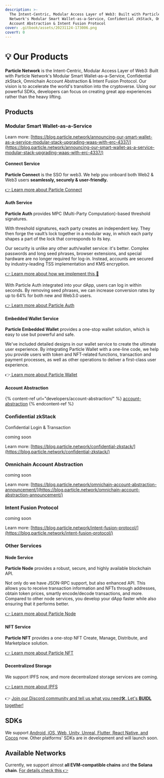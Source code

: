 ```yaml
---
description: >-
  The Intent-Centric, Modular Access Layer of Web3: Built with Particle
  Network's Modular Smart Wallet-as-a-Service, Confidential zkStack, Omnichain
  Account Abstraction & Intent Fusion Protocol
cover: .gitbook/assets/20231124-173006.png
coverY: 0
---
```


# 💡 Our Products

**Particle Network** is the Intent-Centric, Modular Access Layer of Web3: Built with Particle Network's Modular Smart Wallet-as-a-Service, Confidential zkStack, Omnichain Account Abstraction & Intent Fusion Protocol. Our vision is to accelerate the world's transition into the cryptoverse. Using our powerful SDKs, developers can focus on creating great app experiences rather than the heavy lifting.

## Products

### Modular Smart Wallet-as-a-Service

Learn more: [https://blog.particle.network/announcing-our-smart-wallet-as-a-service-modular-stack-upgrading-waas-with-erc-4337/](https://blog.particle.network/announcing-our-smart-wallet-as-a-service-modular-stack-upgrading-waas-with-erc-4337/)

#### Connect Service

**Particle Connect** is the SSO for web3. We help you onboard both Web2 & Web3 users **seamlessly, securely & user-friendly.**

[👉 Learn more about Particle Connect](developers/connect-service/)

#### Auth Service

**Particle Auth** provides MPC (Multi-Party Computation)-based threshold signatures.

With threshold signatures, each party creates an independent key. They then forge the vault’s lock together in a modular way, in which each party shapes a part of the lock that corresponds to its key.

Our security is unlike any other auth/wallet service: it's better. Complex passwords and long seed phrases, browser extensions, and special hardware are no longer required for log-in. Instead, accounts are secured by industry-leading TSS implementation and KMS encryption.

[👉 Learn more about how we implement this 🔐](overview/security.md)

With Particle Auth integrated into your dApp, users can log in within seconds. By removing seed phrases, we can increase conversion rates by up to 64% for both new and Web3.0 users.

[👉 Learn more about Particle Auth](developers/auth-service/)

#### Embedded Wallet Service

**Particle Embedded** **Wallet** provides a one-stop wallet solution, which is easy to use but powerful and safe.

We've included detailed designs in our wallet service to create the ultimate user experience. By integrating Particle Wallet with a one-line code, we help you provide users with token and NFT-related functions, transaction and payment processes, as well as other operations to deliver a first-class user experience.

👉[ Learn more about Particle Wallet](developers/wallet-service/)

#### Account Abstraction

{% content-ref url="developers/account-abstraction/" %}
[account-abstraction](developers/account-abstraction/)
{% endcontent-ref %}

### Confidential zkStack

Confidential Login & Transaction

coming soon

Learn more: [https://blog.particle.network/confidential-zkstack/](https://blog.particle.network/confidential-zkstack/)

### Omnichain Account Abstraction

coming soon

Learn more: [https://blog.particle.network/omnichain-account-abstraction-announcement/](https://blog.particle.network/omnichain-account-abstraction-announcement/)

### Intent Fusion Protocol

coming soon

Learn more: [https://blog.particle.network/intent-fusion-protocol/](https://blog.particle.network/intent-fusion-protocol/)

### Other Services

#### Node Service

**Particle Node** provides a robust, secure, and highly available blockchain API.

Not only do we have JSON-RPC support, but also enhanced API. This allows you to receive transaction information and NFTs through addresses, obtain token prices, smartly encode/decode transactions, and more. Compared to other node services, you develop your dApp faster while also ensuring that it performs better.

[👉 Learn more about Particle Node](developers/node-service/)

#### **NFT Service**

**Particle NFT** provides a one-stop NFT Create, Manage, Distribute, and Marketplace solution.

[👉 Learn more about Particle NFT](developers/nft-service/)

#### Decentralized Storage

We support IPFS now, and more decentralized storage services are coming.

[👉 Learn more about IPFS](developers/node-service/ipfs-service.md)

👉 [Join our Discord community and tell us what you need🛠. Let's **BUIDL** together!](https://discord.gg/2y44qr6CR2)

## SDKs

We support [Android, iOS, Web, Unity, Unreal, Flutter, React Native, and Cocos](https://github.com/Particle-Network) now. Other platforms' SDKs are in development and will launch soon.

## Available Networks

Currently, we support almost **all EVM-compatible chains** and **the Solana chain**. [For details check this 👉](overview/available-networks/)
